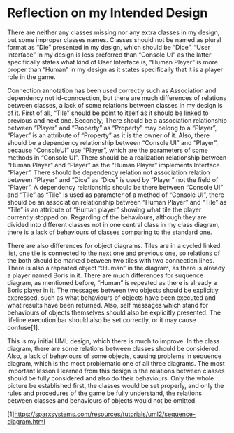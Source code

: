 # Reflection on my Intended Design

There are neither any classes missing nor any extra classes in my design, but some improper classes names. Classes should not be named as plural format as “Die” presented in my design, which should be “Dice”, “User Interface” in my design is less preferred than “Console UI” as the latter specifically states what kind of User Interface is, “Human Player” is more proper than “Human” in my design as it states specifically that it is a player role in the game.  

Connection annotation has been used correctly such as Association and dependency not id-conncection, but there are much differences of relations between classes, a lack of some relations between classes in my design is of it. First of all, “Tile” should be point to itself as it should be linked to previous and next one. Secondly, There should be a association relationship between “Player” and “Property” as “Property” may belong to a “Player”, “Player” is an attribute of “Property” as it is the owner of it. Also, there should be a dependency relationship between “Console UI” and “Player”, because “ConsoleUI” use “Player”, which are the parameters of some methods in “Console UI”.  There should be a realization relationship between “Human Player” and “Player” as the “Human Player” implements Interface “Player”. There should be dependency relation not association relation between “Player” and “Dice” as “Dice” is used by “Player” not the field of “Player”. A dependency relationship should be there between “Console UI” and “Tile” as “Tile” is used as parameter of a method of “Console UI”, there should be an association relationship between “Human Player” and “Tile” as “Tile” is an attribute of “Human player” showing what tile the player currently stopped on. Regarding of the behaviours, although they are divided into different classes not in one central class in my class diagram, there is a lack of behaviours of classes comparing to the standard one. 

There are also differences for object diagrams. Tiles are in a cycled linked list, one tile is connected to the next one and previous one, so relations of the both should be marked between two tiles with two connection lines. There is also a repeated object “:Human” in the diagram, as there is already a player named Boris in it. There are much differences for suquence diagram, as mentioned before, “Human” is repeated as there is already a Boris player in it. The messages between two objects should be explicitly expressed, such as what behaviours of objects have been executed and what results have been returned. Also, self messages which stand for behaviours of objects themselves should also be explicitly presented. The lifeline execution bar should also be set correctly, or it may cause confuse[1].

This is my initial UML design, which there is much to improve. In the class diagram, there are some relations between classes should be considered. Also, a lack of behaviours of some objects, causing problems in sequence diagram, which is the most problematic one of all three diagrams. The most important lesson I learned from this design is the relations between classes should be fully considered and also do their behaviours. Only the whole picture be established first, the classes would be set properly, and only the rules and procedures of the game be fully understand, the relations between classes and behaviours of objects would not be omitted. 


[1]https://sparxsystems.com/resources/tutorials/uml2/sequence-diagram.html